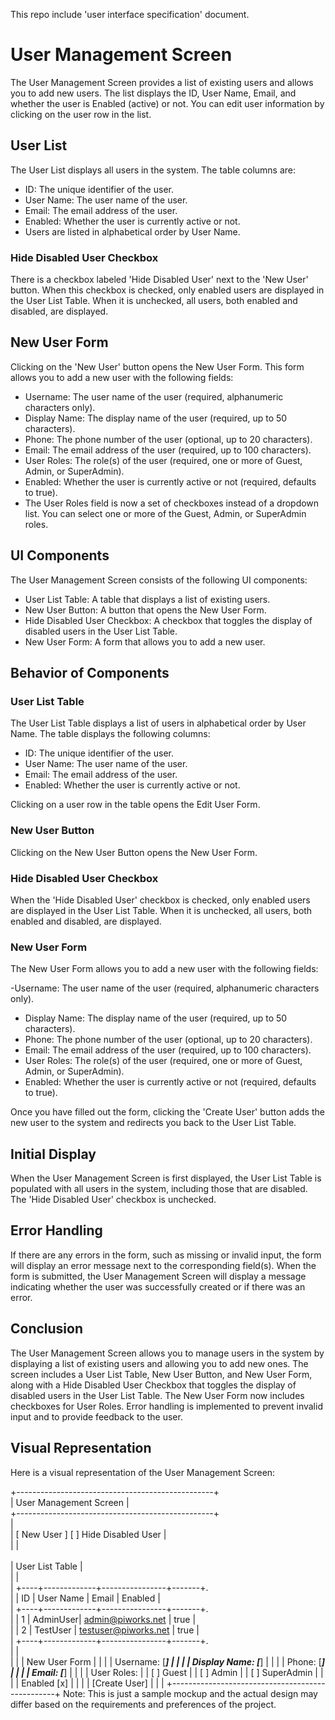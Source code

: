This repo include 'user interface specification' document.

# User Management Screen
The User Management Screen provides a list of existing users and allows you to add new users. The list displays the ID, User Name, Email, and whether the user is Enabled (active) or not. You can edit user information by clicking on the user row in the list.

## User List
The User List displays all users in the system. The table columns are:

- ID: The unique identifier of the user.
- User Name: The user name of the user.
- Email: The email address of the user.
- Enabled: Whether the user is currently active or not.
- Users are listed in alphabetical order by User Name.

### Hide Disabled User Checkbox
There is a checkbox labeled 'Hide Disabled User' next to the 'New User' button. When this checkbox is checked, only enabled users are displayed in the User List Table. When it is unchecked, all users, both enabled and disabled, are displayed.

## New User Form
Clicking on the 'New User' button opens the New User Form. This form allows you to add a new user with the following fields:

- Username: The user name of the user (required, alphanumeric characters only).
- Display Name: The display name of the user (required, up to 50 characters).
- Phone: The phone number of the user (optional, up to 20 characters).
- Email: The email address of the user (required, up to 100 characters).
- User Roles: The role(s) of the user (required, one or more of Guest, Admin, or SuperAdmin).
- Enabled: Whether the user is currently active or not (required, defaults to true).
- The User Roles field is now a set of checkboxes instead of a dropdown list. You can select one or more of the Guest, Admin, or SuperAdmin roles.

## UI Components
The User Management Screen consists of the following UI components:

- User List Table: A table that displays a list of existing users.
- New User Button: A button that opens the New User Form.
- Hide Disabled User Checkbox: A checkbox that toggles the display of disabled users in the User List Table.
- New User Form: A form that allows you to add a new user.

## Behavior of Components

### User List Table
The User List Table displays a list of users in alphabetical order by User Name. The table displays the following columns:

- ID: The unique identifier of the user.
- User Name: The user name of the user.
- Email: The email address of the user.
- Enabled: Whether the user is currently active or not.

Clicking on a user row in the table opens the Edit User Form.

### New User Button
Clicking on the New User Button opens the New User Form.

### Hide Disabled User Checkbox
When the 'Hide Disabled User' checkbox is checked, only enabled users are displayed in the User List Table. When it is unchecked, all users, both enabled and disabled, are displayed.

### New User Form
The New User Form allows you to add a new user with the following fields:

-Username: The user name of the user (required, alphanumeric characters only).
- Display Name: The display name of the user (required, up to 50 characters).
- Phone: The phone number of the user (optional, up to 20 characters).
- Email: The email address of the user (required, up to 100 characters).
- User Roles: The role(s) of the user (required, one or more of Guest, Admin, or SuperAdmin).
- Enabled: Whether the user is currently active or not (required, defaults to true).

Once you have filled out the form, clicking the 'Create User' button adds the new user to the system and redirects you back to the User List Table.

## Initial Display
When the User Management Screen is first displayed, the User List Table is populated with all users in the system, including those that are disabled. The 'Hide Disabled User' checkbox is unchecked.

## Error Handling
If there are any errors in the form, such as missing or invalid input, the form will display an error message next to the corresponding field(s). When the form is submitted, the User Management Screen will display a message indicating whether the user was successfully created or if there was an error.

## Conclusion
The User Management Screen allows you to manage users in the system by displaying a list of existing users and allowing you to add new ones. The screen includes a User List Table, New User Button, and New User Form, along with a Hide Disabled User Checkbox that toggles the display of disabled users in the User List Table. The New User Form now includes checkboxes for User Roles. Error handling is implemented to prevent invalid input and to provide feedback to the user.

## Visual Representation
Here is a visual representation of the User Management Screen:

+-------------------------------------------------+ <br />
|             User Management Screen              | <br />
+-------------------------------------------------+ <br />
|                                                   <br />
|   [ New User ]         [ ] Hide Disabled User   | <br />
|                                                 | <br />
                                                    <br />
|   User List Table                               | <br />
|                                                 | <br />
|   +----+-------------+----------------+-------+.  <br />
|   | ID | User Name   | Email          | Enabled | <br />
|   +----+-------------+----------------+-------+.  <br />
|   | 1  | AdminUser| admin@piworks.net    | true | <br />
|   | 2  | TestUser | testuser@piworks.net | true | <br />
|   +----+-------------+----------------+-------+.  <br />
|                                                 | <br />
|                                                 |
|   New User Form                                 |
|                                                 |
|   Username:  [___________]                      |
|                                                 |
|   Display Name: [___________]                   |
|                                                 |
|   Phone: [___________]                          |
|                                                 |
|   Email: [___________]                          |
|                                                 |
|   User Roles:                                   |
|   [ ] Guest                                     |
|   [ ] Admin                                     |
|   [ ] SuperAdmin                                |
|                                                 |
|   Enabled  [x]                                  |
|                                                 |
|   [Create User]                                 |
|                                                 |
+-------------------------------------------------+
Note: This is just a sample mockup and the actual design may differ based on the requirements and preferences of the project.




